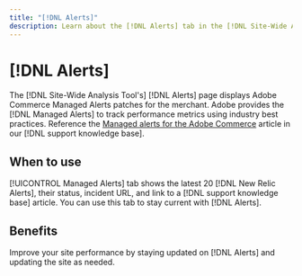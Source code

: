 ```yaml
---
title: "[!DNL Alerts]"
description: Learn about the [!DNL Alerts] tab in the [!DNL Site-Wide Analysis Tool], when to use, and its benefits.
---
```

# [!DNL Alerts]

The [!DNL Site-Wide Analysis Tool's] [!DNL Alerts] page displays Adobe Commerce Managed Alerts patches for the merchant. Adobe provides the [!DNL Managed Alerts] to track performance metrics using industry best practices. Reference the [Managed alerts for the Adobe Commerce](https://support.magento.com/hc/en-us/articles/360045806832-Managed-alerts-for-Adobe-Commerce) article in our [!DNL support knowledge base].

## When to use

[!UICONTROL Managed Alerts] tab shows the latest 20 [!DNL New Relic Alerts], their status, incident URL, and link to a [!DNL support knowledge base] article. You can use this tab to stay current with [!DNL Alerts].  

## Benefits

Improve your site performance by staying updated on [!DNL Alerts] and updating the site as needed.

